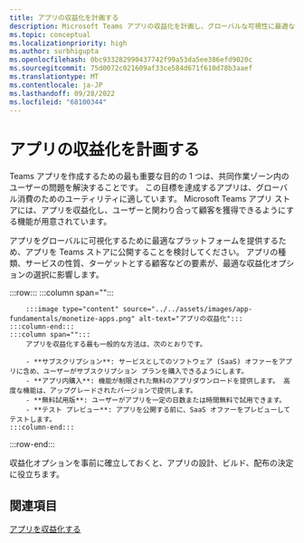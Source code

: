 ```yaml
---
title: アプリの収益化を計画する
description: Microsoft Teams アプリの収益化を計画し、グローバルな可視性に最適な収益化オプションについても理解します。
ms.topic: conceptual
ms.localizationpriority: high
ms.author: surbhigupta
ms.openlocfilehash: 0bc933282990437742f99a53da5ee386efd9020c
ms.sourcegitcommit: 75d0072c021609af33ce584d671f610d78b3aaef
ms.translationtype: MT
ms.contentlocale: ja-JP
ms.lasthandoff: 09/28/2022
ms.locfileid: "68100344"
---
```

# <a name="plan-to-monetize-your-app"></a>アプリの収益化を計画する

Teams アプリを作成するための最も重要な目的の 1 つは、共同作業ゾーン内のユーザーの問題を解決することです。 この目標を達成するアプリは、グローバル消費のためのユーティリティに適しています。 Microsoft Teams アプリ ストアには、アプリを収益化し、ユーザーと関わり合って顧客を獲得できるようにする機能が用意されています。

アプリをグローバルに可視化するために最適なプラットフォームを提供するため、アプリを Teams ストアに公開することを検討してください。 アプリの種類、サービスの性質、ターゲットとする顧客などの要素が、最適な収益化オプションの選択に影響します。

:::row:::
    :::column span="":::

        :::image type="content" source="../../assets/images/app-fundamentals/monetize-apps.png" alt-text="アプリの収益化":::
    :::column-end:::
    :::column span="":::
        アプリを収益化する最も一般的な方法は、次のとおりです。

        - **サブスクリプション**: サービスとしてのソフトウェア (SaaS) オファーをアプリに含め、ユーザーがサブスクリプション プランを購入できるようにします。
        - **アプリ内購入**: 機能が制限された無料のアプリダウンロードを提供します。 高度な機能は、アップグレードされたバージョンで提供します。
        - **無料試用版**: ユーザーがアプリを一定の日数または時間無料で試用できます。
        - **テスト プレビュー**: アプリを公開する前に、SaaS オファーをプレビューしてテストします。
    :::column-end:::
:::row-end:::

<!--
In addition to these features, Teams store also lets you:

- **Free trials**: Offer your app to users for a time-limited usage, so that users can try the app features for a set number of days or times.
- **Test preview**: Preview and test a SaaS offer before you publish your app.-->

収益化オプションを事前に確立しておくと、アプリの設計、ビルド、配布の決定に役立ちます。

## <a name="see-also"></a>関連項目

[アプリを収益化する](../deploy-and-publish/appsource/prepare/monetize-overview.md)
